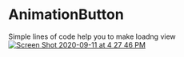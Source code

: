 # AnimationButton
Simple lines of code help you to make loadng view
[
![Screen Shot 2020-09-11 at 4 27 46 PM](https://user-images.githubusercontent.com/53354158/92937628-6c289e00-f400-11ea-8780-c9fad6d949a6.png)
](url)
